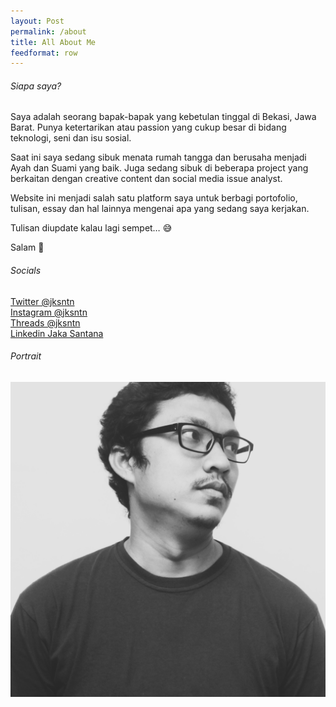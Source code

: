 ```yaml
---
layout: Post
permalink: /about
title: All About Me
feedformat: row
---
```


<div class="related-wrapper">
    <div class=".grid-2">
        <h6>Siapa saya?</h6>
        <p>Saya adalah seorang bapak-bapak yang kebetulan tinggal di Bekasi, Jawa Barat. Punya ketertarikan atau passion yang cukup besar di bidang teknologi, seni dan isu sosial.</p>
        <p>Saat ini saya sedang sibuk menata rumah tangga dan berusaha menjadi Ayah dan Suami yang baik. Juga sedang sibuk di beberapa project yang berkaitan dengan creative content dan social media issue analyst. </p>
        <p>Website ini menjadi salah satu platform saya untuk berbagi portofolio, tulisan, essay dan hal lainnya mengenai apa yang sedang saya kerjakan.</p>
        <p>Tulisan diupdate kalau lagi sempet… 😅</p>
        <p>Salam 🤘</p>
        <h6>Socials</h6>
        <p>
            <a href="https://twitter.com/jksntn/">Twitter @jksntn</a><br>
            <a href="https://www.instagram.com/jksntn/">Instagram @jksntn</a><br>
            <a href="https://www.threads.net/@jksntn/">Threads @jksntn</a><br>
            <a href="https://www.linkedin.com/in/jakasantana/">Linkedin Jaka Santana</a>
        </p>
    </div>
    <div class=".grid-2">
        <h6>Portrait</h6>
        <img src="/assets/img/Personal.jpg" />
    </div>
</div>
        

